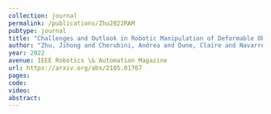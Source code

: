 ```yaml
---
collection: journal
permalink: /publications/Zhu2022RAM
pubtype: journal 
title: "Challenges and Outlook in Robotic Manipulation of Deformable Objects" 
author: "Zhu, Jihong and Cherubini, Andrea and Dune, Claire and Navarro-Alarcon, David and Alambeigi, Farshid and Berenson, Dmitry and Ficuciello, Fanny and Harada, Kensuke and Kober, Jens and Li, Xiang and Pan, Jia and Yuan, Wenzhen and Gienger, Michael" 
year: 2022
avenue: IEEE Robotics \& Automation Magazine 
url: https://arxiv.org/abs/2105.01767 
pages:  
code:  
video:  
abstract: 
---
```


